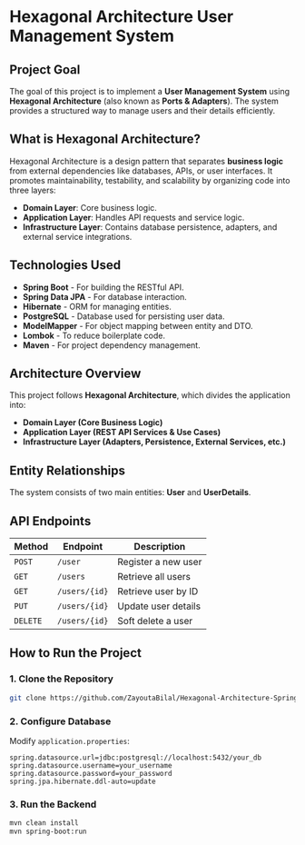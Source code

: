 # Hexagonal Architecture User Management System

## Project Goal

The goal of this project is to implement a **User Management System** using **Hexagonal Architecture** (also known as **Ports & Adapters**). The system provides a structured way to manage users and their details efficiently.

## What is Hexagonal Architecture?

Hexagonal Architecture is a design pattern that separates **business logic** from external dependencies like databases, APIs, or user interfaces. It promotes maintainability, testability, and scalability by organizing code into three layers:

- **Domain Layer**: Core business logic.
- **Application Layer**: Handles API requests and service logic.
- **Infrastructure Layer**: Contains database persistence, adapters, and external service integrations.

## Technologies Used

- **Spring Boot** - For building the RESTful API.
- **Spring Data JPA** - For database interaction.
- **Hibernate** - ORM for managing entities.
- **PostgreSQL** - Database used for persisting user data.
- **ModelMapper** - For object mapping between entity and DTO.
- **Lombok** - To reduce boilerplate code.
- **Maven** - For project dependency management.

## Architecture Overview

This project follows **Hexagonal Architecture**, which divides the application into:

- **Domain Layer (Core Business Logic)**
- **Application Layer (REST API Services & Use Cases)**
- **Infrastructure Layer (Adapters, Persistence, External Services, etc.)**

## Entity Relationships

The system consists of two main entities: **User** and **UserDetails**.

## API Endpoints

| Method   | Endpoint       | Description                       |
| -------- | -------------- | --------------------------------- |
| `POST`   | `/user`        | Register a new user               |
| `GET`    | `/users`       | Retrieve all users                |
| `GET`    | `/users/{id}`  | Retrieve user by ID               |
| `PUT`    | `/users/{id}`  | Update user details               |
| `DELETE` | `/users/{id}`  | Soft delete a user                |

## How to Run the Project

### **1. Clone the Repository**

```sh
git clone https://github.com/ZayoutaBilal/Hexagonal-Architecture-Spring-Boot.git
```

### **2. Configure Database**

Modify `application.properties`:

```properties
spring.datasource.url=jdbc:postgresql://localhost:5432/your_db
spring.datasource.username=your_username
spring.datasource.password=your_password
spring.jpa.hibernate.ddl-auto=update
```

### **3. Run the Backend**

```sh
mvn clean install
mvn spring-boot:run
```

